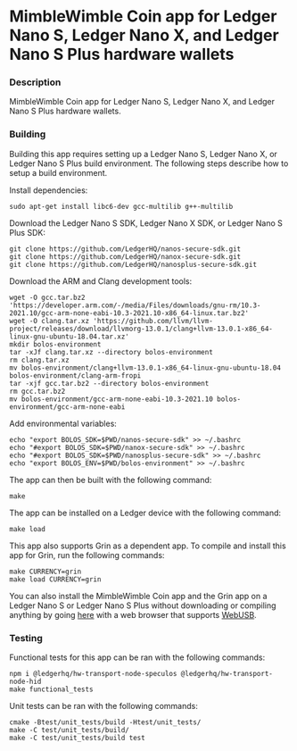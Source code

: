 # MimbleWimble Coin app for Ledger Nano S, Ledger Nano X, and Ledger Nano S Plus hardware wallets

### Description
MimbleWimble Coin app for Ledger Nano S, Ledger Nano X, and Ledger Nano S Plus hardware wallets.

### Building
Building this app requires setting up a Ledger Nano S, Ledger Nano X, or Ledger Nano S Plus build environment. The following steps describe how to setup a build environment.

Install dependencies:
```
sudo apt-get install libc6-dev gcc-multilib g++-multilib
```
Download the Ledger Nano S SDK, Ledger Nano X SDK, or Ledger Nano S Plus SDK:
```
git clone https://github.com/LedgerHQ/nanos-secure-sdk.git
git clone https://github.com/LedgerHQ/nanox-secure-sdk.git
git clone https://github.com/LedgerHQ/nanosplus-secure-sdk.git
```
Download the ARM and Clang development tools:
```
wget -O gcc.tar.bz2 'https://developer.arm.com/-/media/Files/downloads/gnu-rm/10.3-2021.10/gcc-arm-none-eabi-10.3-2021.10-x86_64-linux.tar.bz2'
wget -O clang.tar.xz 'https://github.com/llvm/llvm-project/releases/download/llvmorg-13.0.1/clang+llvm-13.0.1-x86_64-linux-gnu-ubuntu-18.04.tar.xz'
mkdir bolos-environment
tar -xJf clang.tar.xz --directory bolos-environment
rm clang.tar.xz
mv bolos-environment/clang+llvm-13.0.1-x86_64-linux-gnu-ubuntu-18.04 bolos-environment/clang-arm-fropi
tar -xjf gcc.tar.bz2 --directory bolos-environment
rm gcc.tar.bz2
mv bolos-environment/gcc-arm-none-eabi-10.3-2021.10 bolos-environment/gcc-arm-none-eabi
```
Add environmental variables:
```
echo "export BOLOS_SDK=$PWD/nanos-secure-sdk" >> ~/.bashrc
echo "#export BOLOS_SDK=$PWD/nanox-secure-sdk" >> ~/.bashrc
echo "#export BOLOS_SDK=$PWD/nanosplus-secure-sdk" >> ~/.bashrc
echo "export BOLOS_ENV=$PWD/bolos-environment" >> ~/.bashrc
```
The app can then be built with the following command:
```
make
```
The app can be installed on a Ledger device with the following command:
```
make load
```

This app also supports Grin as a dependent app. To compile and install this app for Grin, run the following commands:
```
make CURRENCY=grin
make load CURRENCY=grin
```

You can also install the MimbleWimble Coin app and the Grin app on a Ledger Nano S or Ledger Nano S Plus without downloading or compiling anything by going [here](https://htmlpreview.github.io/?https://github.com/NicolasFlamel1/ledger-mimblewimble-coin/blob/master/tools/installer/index.html) with a web browser that supports [WebUSB](https://caniuse.com/webusb).

### Testing
Functional tests for this app can be ran with the following commands:
```
npm i @ledgerhq/hw-transport-node-speculos @ledgerhq/hw-transport-node-hid
make functional_tests
```
Unit tests can be ran with the following commands:
```
cmake -Btest/unit_tests/build -Htest/unit_tests/
make -C test/unit_tests/build/
make -C test/unit_tests/build test
```

